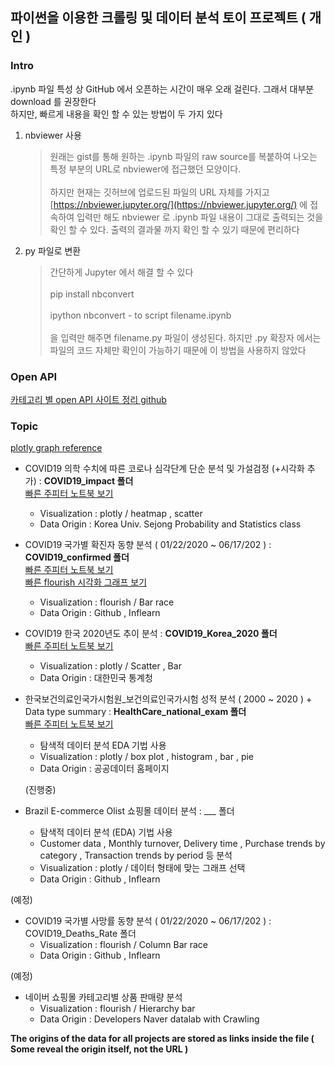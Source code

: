 ## 파이썬을 이용한 크롤링 및 데이터 분석 토이 프로젝트 ( 개인 )

### Intro

.ipynb 파일 특성 상 GitHub 에서 오픈하는 시간이 매우 오래 걸린다. 그래서 대부분 download 를 권장한다  
하지만, 빠르게 내용을 확인 할 수 있는 방법이 두 가지 있다 
    
1. nbviewer 사용 
    
    > 원래는 gist를 통해 원하는 .ipynb 파일의 raw source를 복붙하여 나오는 특정 부분의 URL로 nbviewer에 접근했던 모양이다. <br><br>
    하지만 현재는 깃허브에 업로드된 파일의 URL 자체를 가지고 [https://nbviewer.jupyter.org/](https://nbviewer.jupyter.org/) 에 접속하여 입력만 해도 
    nbviewer 로 .ipynb 파일 내용이 그대로 출력되는 것을 확인 할 수 있다. 출력의 결과물 까지 확인 할 수 있기 때문에 편리하다 
    
2. py 파일로 변환 

    > 간단하게 Jupyter 에서 해결 할 수 있다 <br><br>
      pip install nbconvert <br><br>
      ipython nbconvert - to script filename.ipynb <br><br>
      을 입력만 해주면 filename.py 파일이 생성된다. 하지만 .py 확장자 에서는 파일의 코드 자체만 확인이 가능하기 때문에 이 방법을 사용하지 않았다
      
### Open API 

[카테고리 별 open API 사이트 정리 github](https://github.com/dl0312/open-apis-korea#%EA%B3%BC%ED%95%99--%EC%88%98%ED%95%99)

### Topic

[plotly graph reference](https://plotly.com/python/reference/)

* COVID19 의학 수치에 따른 코로나 심각단계 단순 분석 및 가설검정 (+시각화 추가) : __COVID19_impact 폴더__   
[빠른 주피터 노트북 보기](https://nbviewer.jupyter.org/github/Jin-Baek/Py.Crawling_Analysis/blob/main/COVID19_impact/COVID19_impact.ipynb)
  * Visualization : plotly / heatmap , scatter
  * Data Origin : Korea Univ. Sejong Probability and Statistics class

* COVID19 국가별 확진자 동향 분석 ( 01/22/2020 ~ 06/17/202 ) : __COVID19_confirmed 폴더__  
[빠른 주피터 노트북 보기](https://nbviewer.jupyter.org/gist/Jin-Baek/e48d574c14870472ad93fcd0ed77380e)  
[빠른 flourish 시각화 그래프 보기](https://public.flourish.studio/visualisation/4783794/)
  * Visualization : flourish / Bar race 
  * Data Origin : Github , Inflearn 
  
  
* COVID19 한국 2020년도 추이 분석 : __COVID19_Korea_2020 폴더__   
[빠른 주피터 노트북 보기](https://nbviewer.jupyter.org/github/Jin-Baek/Py.Crawling_Analysis/blob/d76c5fe4364ba5092f7fc874a77371dcf5a695cc/COVID19_Korea_2020/COVID19-korea_info_2020.ipynb)
  * Visualization : plotly / Scatter , Bar
  * Data Origin : 대한민국 통계청 
  
  
* 한국보건의료인국가시험원_보건의료인국가시험 성적 분석 ( 2000 ~ 2020 ) + Data type summary :  __HealthCare_national_exam 폴더__   
[빠른 주피터 노트북 보기](https://nbviewer.jupyter.org/github/Jin-Baek/Py.Crawling_Analysis/blob/main/HealthCare_national_exam/EDA_HealthCare_test.ipynb)
  * 탐색적 데이터 분석 EDA 기법 사용
  * Visualization : plotly / box plot , histogram , bar , pie
  * Data Origin : 공공데이터 홈페이지 
  
  (진행중)
* Brazil E-commerce Olist 쇼핑몰 데이터 분석 : ___ 폴더 
  * 탐색적 데이터 분석 (EDA) 기법 사용
  * Customer data , Monthly turnover, Delivery time , Purchase trends by category , Transaction trends by period 등 분석 
  * Visualization : plotly / 데이터 형태에 맞는 그래프 선택 
  * Data Origin : Github , Inflearn 
  
(예정)
* COVID19 국가별 사망률 동향 분석 ( 01/22/2020 ~ 06/17/202 ) : COVID19_Deaths_Rate 폴더 
  * Visualization : flourish / Column Bar race
  * Data Origin : Github , Inflearn 

(예정)
* 네이버 쇼핑몰 카테고리별 상품 판매량 분석 
  * Visualization : flourish / Hierarchy bar 
  * Data Origin : Developers Naver datalab with Crawling

__The origins of the data for all projects are stored as links inside the file ( Some reveal the origin itself, not the URL )__
